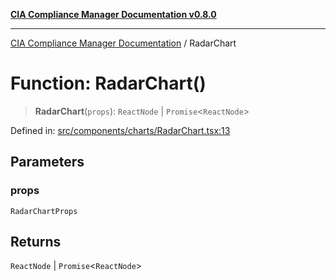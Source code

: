 [**CIA Compliance Manager Documentation v0.8.0**](../README.md)

***

[CIA Compliance Manager Documentation](../globals.md) / RadarChart

# Function: RadarChart()

> **RadarChart**(`props`): `ReactNode` \| `Promise`\<`ReactNode`\>

Defined in: [src/components/charts/RadarChart.tsx:13](https://github.com/Hack23/cia-compliance-manager/blob/78912779fad2796d4afcf9e0a863cca80a66b25f/src/components/charts/RadarChart.tsx#L13)

## Parameters

### props

`RadarChartProps`

## Returns

`ReactNode` \| `Promise`\<`ReactNode`\>
